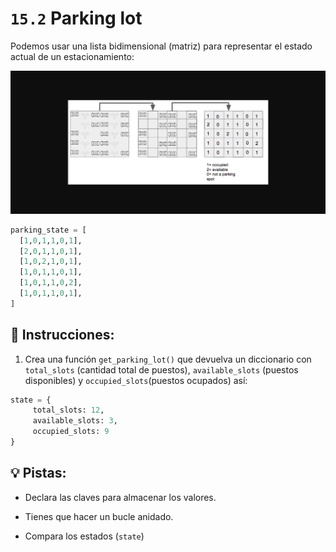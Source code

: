 # `15.2` Parking lot

Podemos usar una lista bidimensional (matriz) para representar el estado actual de un estacionamiento:

![Parking lot](../../.learn/assets/ex15.2.png)
  

```py
parking_state = [
  [1,0,1,1,0,1],
  [2,0,1,1,0,1],
  [1,0,2,1,0,1],
  [1,0,1,1,0,1],
  [1,0,1,1,0,2],
  [1,0,1,1,0,1],
]
```

## 📝 Instrucciones:

1. Crea una función `get_parking_lot()` que devuelva un diccionario con `total_slots` (cantidad total de puestos), `available_slots` (puestos disponibles) y `occupied_slots`(puestos ocupados) así:

```py
state = {
     total_slots: 12,
     available_slots: 3,
     occupied_slots: 9
}
```

## 💡 Pistas:

- Declara las claves para almacenar los valores.
  
- Tienes que hacer un bucle anidado.

- Compara los estados (`state`)
